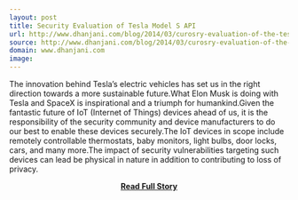 ```yaml
---
layout: post
title: Security Evaluation of Tesla Model S API
url: http://www.dhanjani.com/blog/2014/03/curosry-evaluation-of-the-tesla-model-s-we-cant-protect-our-cars-like-we-protect-our-workstations.html
source: http://www.dhanjani.com/blog/2014/03/curosry-evaluation-of-the-tesla-model-s-we-cant-protect-our-cars-like-we-protect-our-workstations.html
domain: www.dhanjani.com
image: 
---
```


<p>The innovation behind Tesla’s electric vehicles has set us in the right direction towards a more sustainable future.What Elon Musk is doing with Tesla and SpaceX is inspirational and a triumph for humankind.Given the fantastic future of IoT (Internet of Things) devices ahead of us, it is the responsibility of the security community and device manufacturers to do our best to enable these devices securely.The IoT devices in scope include remotely controllable thermostats, baby monitors, light bulbs, door locks, cars, and many more.The impact of security vulnerabilities targeting such devices can lead be physical in nature in addition to contributing to loss of privacy.</p>
<center><p><a href="http://www.dhanjani.com/blog/2014/03/curosry-evaluation-of-the-tesla-model-s-we-cant-protect-our-cars-like-we-protect-our-workstations.html" style='padding:25px; font-sze:18px; font-weight: bold;'>Read Full Story</a></p></center>
